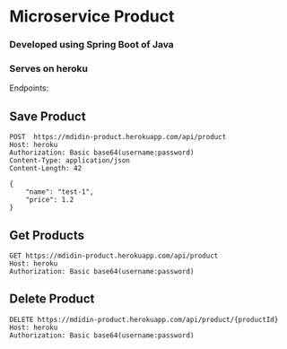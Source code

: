 # Microservice Product
### Developed using Spring Boot of Java
### Serves on heroku

Endpoints:

## Save Product
```
POST  https://mdidin-product.herokuapp.com/api/product
Host: heroku
Authorization: Basic base64(username:password)
Content-Type: application/json
Content-Length: 42

{
    "name": "test-1",
    "price": 1.2
}
```
## Get Products
```
GET https://mdidin-product.herokuapp.com/api/product
Host: heroku
Authorization: Basic base64(username:password)
```
## Delete Product
```
DELETE https://mdidin-product.herokuapp.com/api/product/{productId}
Host: heroku
Authorization: Basic base64(username:password)
```
